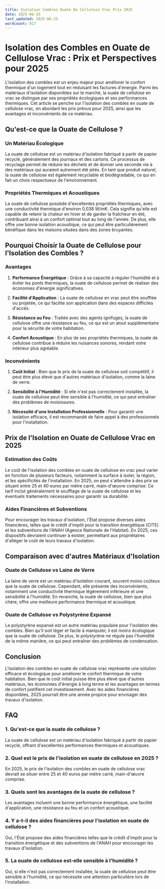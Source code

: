 ```yaml
---
title: Isolation Combles Ouate De Cellulose Vrac Prix 2025
date: 2025-06-25
last_updated: 2025-06-25
wordcount: 917
---
```


# Isolation des Combles en Ouate de Cellulose Vrac : Prix et Perspectives pour 2025

L'isolation des combles est un enjeu majeur pour améliorer le confort thermique d'un logement tout en réduisant les factures d'énergie. Parmi les matériaux d'isolation disponibles sur le marché, la ouate de cellulose en vrac se distingue par ses propriétés écologiques et ses performances thermiques. Cet article se penche sur l'isolation des combles en ouate de cellulose vrac, en abordant les prix prévus pour 2025, ainsi que les avantages et inconvénients de ce matériau.

## Qu'est-ce que la Ouate de Cellulose ?

### Un Matériau Écologique

La ouate de cellulose est un matériau d'isolation fabriqué à partir de papier recyclé, généralement des journaux et des cartons. Ce processus de recyclage permet de réduire les déchets et de donner une seconde vie à des matériaux qui auraient autrement été jetés. En tant que produit naturel, la ouate de cellulose est également recyclable et biodégradable, ce qui en fait un choix respectueux de l'environnement.

### Propriétés Thermiques et Acoustiques

La ouate de cellulose possède d'excellentes propriétés thermiques, avec une conductivité thermique d'environ 0,038 W/mK. Cela signifie qu'elle est capable de retenir la chaleur en hiver et de garder la fraîcheur en été, contribuant ainsi à un confort optimal tout au long de l'année. De plus, elle offre une bonne isolation acoustique, ce qui peut être particulièrement bénéfique dans les maisons situées dans des zones bruyantes.

## Pourquoi Choisir la Ouate de Cellulose pour l'Isolation des Combles ?

### Avantages

1. **Performance Énergétique** : Grâce à sa capacité à réguler l'humidité et à éviter les ponts thermiques, la ouate de cellulose permet de réaliser des économies d'énergie significatives.
  
2. **Facilité d'Application** : La ouate de cellulose en vrac peut être soufflée ou projetée, ce qui facilite son application dans des espaces difficiles d'accès.

3. **Résistance au Feu** : Traitée avec des agents ignifuges, la ouate de cellulose offre une résistance au feu, ce qui est un atout supplémentaire pour la sécurité de votre habitation.

4. **Confort Acoustique** : En plus de ses propriétés thermiques, la ouate de cellulose contribue à réduire les nuisances sonores, rendant votre intérieur plus agréable.

### Inconvénients

1. **Coût Initial** : Bien que le prix de la ouate de cellulose soit compétitif, il peut être plus élevé que d'autres matériaux d'isolation, comme la laine de verre.

2. **Sensibilité à l'Humidité** : Si elle n'est pas correctement installée, la ouate de cellulose peut être sensible à l'humidité, ce qui peut entraîner des problèmes de moisissures.

3. **Nécessité d'une Installation Professionnelle** : Pour garantir une isolation efficace, il est recommandé de faire appel à des professionnels pour l'installation.

## Prix de l'Isolation en Ouate de Cellulose Vrac en 2025

### Estimation des Coûts

Le coût de l'isolation des combles en ouate de cellulose en vrac peut varier en fonction de plusieurs facteurs, notamment la surface à isoler, la région, et les spécificités de l'installation. En 2025, on peut s'attendre à des prix se situant entre 25 et 40 euros par mètre carré, main-d'œuvre comprise. Ce tarif inclut généralement le soufflage de la ouate de cellulose et les éventuels traitements nécessaires pour garantir sa durabilité.

### Aides Financières et Subventions

Pour encourager les travaux d'isolation, l'État propose diverses aides financières, telles que le crédit d'impôt pour la transition énergétique (CITE) et les subventions de l'ANAH (Agence Nationale de l'Habitat). En 2025, ces dispositifs devraient continuer à exister, permettant aux propriétaires d'alléger le coût de leurs travaux d'isolation.

## Comparaison avec d'autres Matériaux d'Isolation

### Ouate de Cellulose vs Laine de Verre

La laine de verre est un matériau d'isolation courant, souvent moins coûteux que la ouate de cellulose. Cependant, elle présente des inconvénients, notamment une conductivité thermique légèrement inférieure et une sensibilité à l'humidité. En revanche, la ouate de cellulose, bien que plus chère, offre une meilleure performance thermique et acoustique.

### Ouate de Cellulose vs Polystyrène Expansé

Le polystyrène expansé est un autre matériau populaire pour l'isolation des combles. Bien qu'il soit léger et facile à manipuler, il est moins écologique que la ouate de cellulose. De plus, le polystyrène ne régule pas l'humidité de la même manière, ce qui peut entraîner des problèmes de condensation.

## Conclusion

L'isolation des combles en ouate de cellulose vrac représente une solution efficace et écologique pour améliorer le confort thermique de votre habitation. Bien que le coût initial puisse être plus élevé que d'autres matériaux, les économies d'énergie à long terme et les avantages en termes de confort justifient cet investissement. Avec les aides financières disponibles, 2025 pourrait être une année propice pour envisager des travaux d'isolation.

## FAQ

### 1. Qu'est-ce que la ouate de cellulose ?

La ouate de cellulose est un matériau d'isolation fabriqué à partir de papier recyclé, offrant d'excellentes performances thermiques et acoustiques.

### 2. Quel est le prix de l'isolation en ouate de cellulose en 2025 ?

En 2025, le prix de l'isolation des combles en ouate de cellulose vrac devrait se situer entre 25 et 40 euros par mètre carré, main-d'œuvre comprise.

### 3. Quels sont les avantages de la ouate de cellulose ?

Les avantages incluent une bonne performance énergétique, une facilité d'application, une résistance au feu et un confort acoustique.

### 4. Y a-t-il des aides financières pour l'isolation en ouate de cellulose ?

Oui, l'État propose des aides financières telles que le crédit d'impôt pour la transition énergétique et des subventions de l'ANAH pour encourager les travaux d'isolation.

### 5. La ouate de cellulose est-elle sensible à l'humidité ?

Oui, si elle n'est pas correctement installée, la ouate de cellulose peut être sensible à l'humidité, ce qui nécessite une attention particulière lors de l'installation.